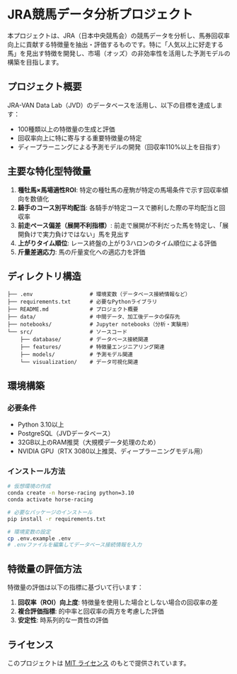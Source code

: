 # JRA競馬データ分析プロジェクト

本プロジェクトは、JRA（日本中央競馬会）の競馬データを分析し、馬券回収率向上に貢献する特徴量を抽出・評価するものです。特に「人気以上に好走する馬」を見出す特徴を開発し、市場（オッズ）の非効率性を活用した予測モデルの構築を目指します。

## プロジェクト概要

JRA-VAN Data Lab（JVD）のデータベースを活用し、以下の目標を達成します：

- 100種類以上の特徴量の生成と評価
- 回収率向上に特に寄与する重要特徴量の特定
- ディープラーニングによる予測モデルの開発（回収率110%以上を目指す）

## 主要な特化型特徴量

1. **種牡馬×馬場適性ROI**: 特定の種牡馬の産駒が特定の馬場条件で示す回収率傾向を数値化
2. **騎手のコース別平均配当**: 各騎手が特定コースで勝利した際の平均配当と回収率
3. **前走ペース偏差（展開不利指標）**: 前走で展開が不利だった馬を特定し、「展開負けで実力負けではない」馬を見出す
4. **上がりタイム順位**: レース終盤の上がり3ハロンのタイム順位による評価
5. **斤量差適応力**: 馬の斤量変化への適応力を評価

## ディレクトリ構造

```
├── .env                  # 環境変数（データベース接続情報など）
├── requirements.txt      # 必要なPythonライブラリ
├── README.md             # プロジェクト概要
├── data/                 # 中間データ、加工後データの保存先
├── notebooks/            # Jupyter notebooks（分析・実験用）
└── src/                  # ソースコード
    ├── database/         # データベース接続関連
    ├── features/         # 特徴量エンジニアリング関連
    ├── models/           # 予測モデル関連
    └── visualization/    # データ可視化関連
```

## 環境構築

### 必要条件

- Python 3.10以上
- PostgreSQL（JVDデータベース）
- 32GB以上のRAM推奨（大規模データ処理のため）
- NVIDIA GPU（RTX 3080以上推奨、ディープラーニングモデル用）

### インストール方法

```bash
# 仮想環境の作成
conda create -n horse-racing python=3.10
conda activate horse-racing

# 必要なパッケージのインストール
pip install -r requirements.txt

# 環境変数の設定
cp .env.example .env
# .envファイルを編集してデータベース接続情報を入力
```

## 特徴量の評価方法

特徴量の評価は以下の指標に基づいて行います：

1. **回収率（ROI）向上度**: 特徴量を使用した場合としない場合の回収率の差
2. **複合評価指標**: 的中率と回収率の両方を考慮した評価
3. **安定性**: 時系列的な一貫性の評価

## ライセンス

このプロジェクトは [MIT ライセンス](LICENSE) のもとで提供されています。
